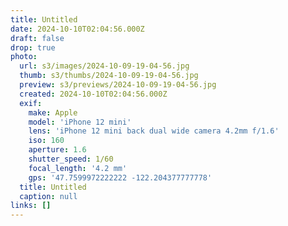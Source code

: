 ```yaml
---
title: Untitled
date: 2024-10-10T02:04:56.000Z
draft: false
drop: true
photo:
  url: s3/images/2024-10-09-19-04-56.jpg
  thumb: s3/thumbs/2024-10-09-19-04-56.jpg
  preview: s3/previews/2024-10-09-19-04-56.jpg
  created: 2024-10-10T02:04:56.000Z
  exif:
    make: Apple
    model: 'iPhone 12 mini'
    lens: 'iPhone 12 mini back dual wide camera 4.2mm f/1.6'
    iso: 160
    aperture: 1.6
    shutter_speed: 1/60
    focal_length: '4.2 mm'
    gps: '47.7599972222222 -122.204377777778'
  title: Untitled
  caption: null
links: []
---
```

